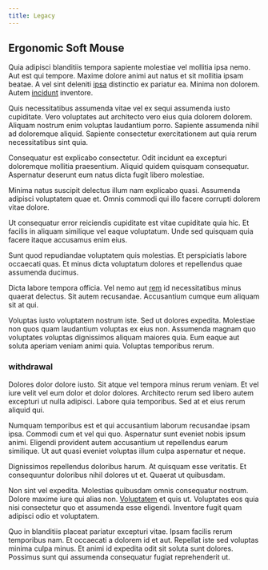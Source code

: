 ```yaml
---
title: Legacy
---
```


## Ergonomic Soft Mouse

Quia adipisci blanditiis tempora sapiente molestiae vel mollitia ipsa nemo. Aut est qui tempore. Maxime dolore animi aut natus et sit mollitia ipsam beatae. A vel sint deleniti [ipsa](/eos/est/autem/steel_national.md) distinctio ex pariatur ea. Minima non dolorem. Autem [incidunt](/eos/est/ut/metal.md) inventore.

Quis necessitatibus assumenda vitae vel ex sequi assumenda iusto cupiditate. Vero voluptates aut architecto vero eius quia dolorem dolorem. Aliquam nostrum enim voluptas laudantium porro. Sapiente assumenda nihil ad doloremque aliquid. Sapiente consectetur exercitationem aut quia rerum necessitatibus sint quia.

Consequatur est explicabo consectetur. Odit incidunt ea excepturi doloremque mollitia praesentium. Aliquid quidem quisquam consequatur. Aspernatur deserunt eum natus dicta fugit libero molestiae.

Minima natus suscipit delectus illum nam explicabo quasi. Assumenda adipisci voluptatem quae et. Omnis commodi qui illo facere corrupti dolorem vitae dolore.

Ut consequatur error reiciendis cupiditate est vitae cupiditate quia hic. Et facilis in aliquam similique vel eaque voluptatum. Unde sed quisquam quia facere itaque accusamus enim eius.

Sunt quod repudiandae voluptatem quis molestias. Et perspiciatis labore occaecati quas. Et minus dicta voluptatum dolores et repellendus quae assumenda ducimus.

Dicta labore tempora officia. Vel nemo aut [rem](/facere/odit/equatorial_guinea.md) id necessitatibus minus quaerat delectus. Sit autem recusandae. Accusantium cumque eum aliquam sit at qui.

Voluptas iusto voluptatem nostrum iste. Sed ut dolores expedita. Molestiae non quos quam laudantium voluptas ex eius non. Assumenda magnam quo voluptates voluptas dignissimos aliquam maiores quia. Eum eaque aut soluta aperiam veniam animi quia. Voluptas temporibus rerum.

### withdrawal

Dolores dolor dolore iusto. Sit atque vel tempora minus rerum veniam. Et vel iure velit vel eum dolor et dolor dolores. Architecto rerum sed libero autem excepturi ut nulla adipisci. Labore quia temporibus. Sed at et eius rerum aliquid qui.

Numquam temporibus est et qui accusantium laborum recusandae ipsam ipsa. Commodi cum et vel qui quo. Aspernatur sunt eveniet nobis ipsum animi. Eligendi provident autem accusantium ut repellendus earum similique. Ut aut quasi eveniet voluptas illum culpa aspernatur et neque.

Dignissimos repellendus doloribus harum. At quisquam esse veritatis. Et consequuntur doloribus nihil dolores ut et. Quaerat ut quibusdam.

Non sint vel expedita. Molestias quibusdam omnis consequatur nostrum. Dolore maxime iure qui alias non. [Voluptatem](/earum/quo/dolorem/ergonomic_wooden_cheese_oklahoma.md) et quis ut. Voluptates eos quia nisi consectetur quo et assumenda esse eligendi. Inventore fugit quam adipisci odio et voluptatem.

Quo in blanditiis placeat pariatur excepturi vitae. Ipsam facilis rerum temporibus nam. Et occaecati a dolorem id et aut. Repellat iste sed voluptas minima culpa minus. Et animi id expedita odit sit soluta sunt dolores. Possimus sunt qui assumenda consequatur fugiat reprehenderit ut.
